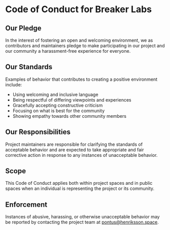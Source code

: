 # Code of Conduct for Breaker Labs

## Our Pledge

In the interest of fostering an open and welcoming environment, we as contributors and maintainers pledge to make participating in our project and our community a harassment-free experience for everyone.

## Our Standards

Examples of behavior that contributes to creating a positive environment include:

- Using welcoming and inclusive language
- Being respectful of differing viewpoints and experiences
- Gracefully accepting constructive criticism
- Focusing on what is best for the community
- Showing empathy towards other community members

## Our Responsibilities

Project maintainers are responsible for clarifying the standards of acceptable behavior and are expected to take appropriate and fair corrective action in response to any instances of unacceptable behavior.

## Scope

This Code of Conduct applies both within project spaces and in public spaces when an individual is representing the project or its community.

## Enforcement

Instances of abusive, harassing, or otherwise unacceptable behavior may be reported by contacting the project team at [pontus@henriksson.space](mailto:pontus@henriksson.space).

<!-- THIS NEEDS UPDATING. This text is outdated and has the wrong text. -->
